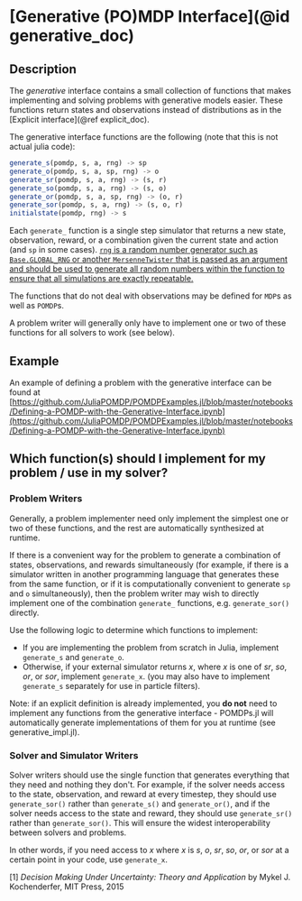 # [Generative (PO)MDP Interface](@id generative_doc)

## Description

The *generative* interface contains a small collection of functions that makes implementing and solving problems with generative models easier. These functions return states and observations instead of distributions as in the [Explicit interface](@ref explicit_doc).

The generative interface functions are the following (note that this is not actual julia code):
```julia
generate_s(pomdp, s, a, rng) -> sp
generate_o(pomdp, s, a, sp, rng) -> o
generate_sr(pomdp, s, a, rng) -> (s, r)
generate_so(pomdp, s, a, rng) -> (s, o)
generate_or(pomdp, s, a, sp, rng) -> (o, r)
generate_sor(pomdp, s, a, rng) -> (s, o, r)
initialstate(pomdp, rng) -> s
```

Each `generate_` function is a single step simulator that returns a new state, observation, reward, or a combination given the current state and action (and `sp` in some cases). [`rng` is a random number generator such as `Base.GLOBAL_RNG` or another `MersenneTwister` that is passed as an argument and should be used to generate all random numbers within the function to ensure that all simulations are exactly repeatable.](https://docs.julialang.org/en/v1/stdlib/Random/#Random-Numbers-1)

The functions that do not deal with observations may be defined for `MDP`s as well as `POMDP`s.

A problem writer will generally only have to implement one or two of these functions for all solvers to work (see below).

## Example

An example of defining a problem with the generative interface can be found at [https://github.com/JuliaPOMDP/POMDPExamples.jl/blob/master/notebooks/Defining-a-POMDP-with-the-Generative-Interface.ipynb](https://github.com/JuliaPOMDP/POMDPExamples.jl/blob/master/notebooks/Defining-a-POMDP-with-the-Generative-Interface.ipynb)

## Which function(s) should I implement for my problem / use in my solver?

### Problem Writers

Generally, a problem implementer need only implement the simplest one or two of these functions, and the rest are automatically synthesized at runtime.

If there is a convenient way for the problem to generate a combination of states, observations, and rewards simultaneously (for example, if there is a simulator written in another programming language that generates these from the same function, or if it is computationally convenient to generate `sp` and `o` simultaneously), then the problem writer may wish to directly implement one of the combination `generate_` functions, e.g. `generate_sor()` directly.

Use the following logic to determine which functions to implement:
- If you are implementing the problem from scratch in Julia, implement `generate_s` and `generate_o`.
- Otherwise, if your external simulator returns *x*, where *x* is one of *sr*, *so*, *or*, or *sor*, implement `generate_x`. (you may also have to implement `generate_s` separately for use in particle filters).

Note: if an explicit definition is already implemented, you **do not** need to implement any functions from the generative interface - POMDPs.jl will automatically generate implementations of them for you at runtime (see generative_impl.jl).

### Solver and Simulator Writers

Solver writers should use the single function that generates everything that they need and nothing they don't. For example, if the solver needs access to the state, observation, and reward at every timestep, they should use `generate_sor()` rather than `generate_s()` and `generate_or()`, and if the solver needs access to the state and reward, they should use `generate_sr()` rather than `generate_sor()`. This will ensure the widest interoperability between solvers and problems.

In other words, if you need access to *x* where *x* is *s*, *o*, *sr*, *so*, *or*, or *sor* at a certain point in your code, use `generate_x`.

\[1\] *Decision Making Under Uncertainty: Theory and Application* by
Mykel J. Kochenderfer, MIT Press, 2015
